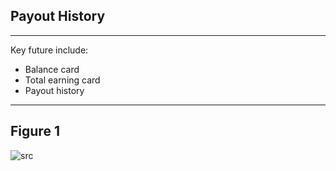## Payout History
---
Key future include:


- Balance card
- Total earning card
- Payout history

---

## Figure 1
 
 ![src](/assets/dashkit/payout-history.jpeg)

